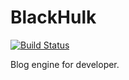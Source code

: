 # BlackHulk

[![Build Status](https://travis-ci.org/FancyBlog/blackhulk.svg?branch=develop)](https://travis-ci.org/FancyBlog/blackhulk)

Blog engine for developer.
